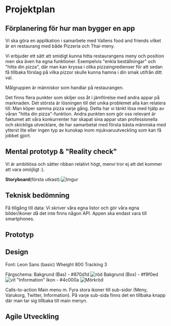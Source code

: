 # Projektplan

## Förplanering för hur man bygger en app
Vi ska göra en applikation i samarbete med Vallens food and friends vilket är en restaurang med både Pizzeria och Thai-meny.

Vi erbjuder ett sätt att smidigt kunna hitta restaurangens meny och position men ska även ha egna funktioner. Exempelvis "enkla beställningar" och "hitta din pizza", där man kan kryssa i olika pizzaingredienser för att sedan få tillbaka förslag på vilka pizzor skulle kunna hamna i din smak utifrån ditt val.

Målgruppen är människor som handlar på restaurangen.

Det finns flera punkter som skiljer oss åt i jämförelse med andra appar på marknaden. Det största är lösningen till det unika problemet alla kan relatera till: Man köper samma pizza varje gång. Detta har vi tänkt lösa med hjälp av våran "hitta din pizza"-funktion. Andra punkten som gör oss relevant är faktumet att våra konkurrenter har skapat sina appar utan professionella och skickliga utvecklare, de har samarbetat med första bästa människa med ytterst lite eller ingen typ av kunskap inom mjukvaruutveckling som kan få jobbet gjort.

## Mental prototyp & "Reality check"
Vi är ambitiösa och sätter ribban relativt högt, menvi tror ej att det kommer att vara omöjligt :).

**Storyboard**(första utkast):![Imgur](https://imgur.com/naU8oTj.png)
## Teknisk bedömning
Få tillgång till data: Vi skriver våra egna listor och gör våra egna bilder/ikoner då det inte finns någon API.
Appen ska endast vara till smartphones.
## Prototyp
## Design
Font: Leon Sans (basic)
  Wheight 800
  Tracking 3
  

Färgschema:
Bakgrund (Bas) - #870d1d 
![röd](https://i.imgur.com/NYWz3Ax.png)
Bakgrund (Box) - #f9f0ed  
![vit](https://i.imgur.com/xKg7FUM.png)
"Information" Ikon - #4c000a 
![Mörkröd](https://i.imgur.com/4EJcwtc.png)

Calls-to-action
Main menu m. Fyra stora ikoner till sub-sidor (Meny, Varukorg, Twitter, Information).
På varje sub-sida finns det en tillbaka knapp där man tar sig tillbaka till main menyn. 

## Agile Utveckling
